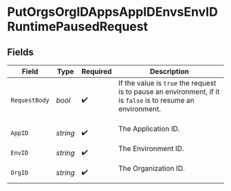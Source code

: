 # PutOrgsOrgIDAppsAppIDEnvsEnvIDRuntimePausedRequest


## Fields

| Field                                                                                                          | Type                                                                                                           | Required                                                                                                       | Description                                                                                                    |
| -------------------------------------------------------------------------------------------------------------- | -------------------------------------------------------------------------------------------------------------- | -------------------------------------------------------------------------------------------------------------- | -------------------------------------------------------------------------------------------------------------- |
| `RequestBody`                                                                                                  | *bool*                                                                                                         | :heavy_check_mark:                                                                                             | If the value is `true` the request is to pause an environment, if it is `false` is to resume an environment.<br/><br/> |
| `AppID`                                                                                                        | *string*                                                                                                       | :heavy_check_mark:                                                                                             | The Application ID.<br/><br/>                                                                                  |
| `EnvID`                                                                                                        | *string*                                                                                                       | :heavy_check_mark:                                                                                             | The Environment ID.<br/><br/>                                                                                  |
| `OrgID`                                                                                                        | *string*                                                                                                       | :heavy_check_mark:                                                                                             | The Organization ID.<br/><br/>                                                                                 |